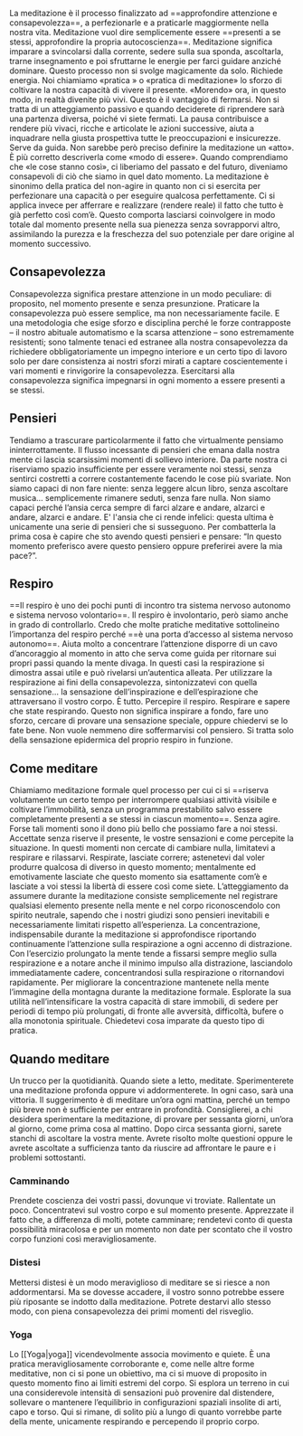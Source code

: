 La meditazione è il processo finalizzato ad ==approfondire attenzione e consapevolezza==, a perfezionarle e a praticarle maggiormente nella nostra vita.
Meditazione vuol dire semplicemente essere ==presenti a se stessi, approfondire la propria autocoscienza==.
Meditazione significa imparare a svincolarsi dalla corrente, sedere sulla sua sponda, ascoltarla, trarne insegnamento e poi sfruttarne le energie per farci guidare anziché dominare. Questo processo non si svolge magicamente da solo. Richiede energia. Noi chiamiamo «pratica » o «pratica di meditazione» lo sforzo di coltivare la nostra capacità di vivere il presente.
«Morendo» ora, in questo modo, in realtà divenite più vivi. Questo è il vantaggio di fermarsi. Non si tratta di un atteggiamento passivo e quando deciderete di riprendere sarà una partenza diversa, poiché vi siete fermati. La pausa contribuisce a rendere più vivaci, ricche e articolate le azioni successive, aiuta a inquadrare nella giusta prospettiva tutte le preoccupazioni e insicurezze. Serve da guida. 
Non sarebbe però preciso definire la meditazione un «atto». È più corretto descriverla come «modo di essere». Quando comprendiamo che «le cose stanno così», ci liberiamo del passato e del futuro, diveniamo consapevoli di ciò che siamo in quel dato momento.
La meditazione è sinonimo della pratica del non-agire in quanto non ci si esercita per perfezionare una capacità o per eseguire qualcosa perfettamente. Ci si applica invece per afferrare e realizzare (rendere reale) il fatto che tutto è già perfetto così com’è. Questo comporta lasciarsi coinvolgere in modo totale dal momento presente nella sua pienezza senza sovrapporvi altro, assimilando la purezza e la freschezza del suo potenziale per dare origine al momento successivo.


## Consapevolezza

Consapevolezza significa prestare attenzione in un modo peculiare: di proposito, nel momento presente e senza presunzione. 
Praticare la consapevolezza può essere semplice, ma non necessariamente facile. E una metodologia che esige sforzo e disciplina perché le forze contrapposte – il nostro abituale automatismo e la scarsa attenzione – sono estremamente resistenti; sono talmente tenaci ed estranee alla nostra consapevolezza da richiedere obbligatoriamente un impegno interiore e un certo tipo di lavoro solo per dare consistenza ai nostri sforzi mirati a captare coscientemente i vari momenti e rinvigorire la consapevolezza.
Esercitarsi alla consapevolezza significa impegnarsi in ogni momento a essere presenti a se stessi.

## Pensieri

Tendiamo a trascurare particolarmente il fatto che virtualmente pensiamo ininterrottamente. Il flusso incessante di pensieri che emana dalla nostra mente ci lascia scarsissimi momenti di sollievo interiore. Da parte nostra ci riserviamo spazio insufficiente per essere veramente noi stessi, senza sentirci costretti a correre costantemente facendo le cose più svariate.
Non siamo capaci di non fare niente: senza leggere alcun libro, senza ascoltare musica… semplicemente rimanere seduti, senza fare nulla. Non siamo capaci perché l’ansia cerca sempre di farci alzare e andare, alzarci e andare, alzarci e andare.
E' l'ansia che ci rende infelici: questa ultima è unicamente una serie di pensieri che si susseguono.
Per combatterla la prima cosa è capire che sto avendo questi pensieri e pensare: “In questo momento preferisco avere questo pensiero oppure preferirei avere la mia pace?”.

## Respiro

==Il respiro è uno dei pochi punti di incontro tra sistema nervoso autonomo e sistema nervoso volontario==. Il respiro è involontario, però siamo anche in grado di controllarlo. Credo che molte pratiche meditative sottolineino l’importanza del respiro perché ==è una porta d’accesso al sistema nervoso autonomo==.
Aiuta molto a concentrare l’attenzione disporre di un cavo d’ancoraggio al momento in atto che serva come guida per ritornare sui propri passi quando la mente divaga. In questi casi la respirazione si dimostra assai utile e può rivelarsi un’autentica alleata.
Per utilizzare la respirazione ai fini della consapevolezza, sintonizzatevi con quella sensazione... la sensazione dell’inspirazione e dell’espirazione che attraversano il vostro corpo. È tutto. Percepire il respiro. Respirare e sapere che state respirando. Questo non significa inspirare a fondo, fare uno sforzo, cercare di provare una sensazione speciale, oppure chiedervi se lo fate bene. Non vuole nemmeno dire soffermarvisi col pensiero. Si tratta solo della sensazione epidermica del proprio respiro in funzione.

## Come meditare

Chiamiamo meditazione formale quel processo per cui ci si ==riserva volutamente un certo tempo per interrompere qualsiasi attività visibile e coltivare l’immobilità, senza un programma prestabilito salvo essere completamente presenti a se stessi in ciascun momento==. Senza agire. Forse tali momenti sono il dono più bello che possiamo fare a noi stessi. 
Accettate senza riserve il presente, le vostre sensazioni e come percepite la situazione. In questi momenti non cercate di cambiare nulla, limitatevi a respirare e rilassarvi. Respirate, lasciate correre; astenetevi dal voler produrre qualcosa di diverso in questo momento; mentalmente ed emotivamente lasciate che questo momento sia esattamente com’è e lasciate a voi stessi la libertà di essere così come siete. 
L’atteggiamento da assumere durante la meditazione consiste semplicemente nel registrare qualsiasi elemento presente nella mente e nel corpo riconoscendolo con spirito neutrale, sapendo che i nostri giudizi sono pensieri inevitabili e necessariamente limitati rispetto all’esperienza.
La concentrazione, indispensabile durante la meditazione si approfondisce riportando continuamente l’attenzione sulla respirazione a ogni accenno di distrazione.
Con l’esercizio prolungato la mente tende a fissarsi sempre meglio sulla respirazione e a notare anche il minimo impulso alla distrazione, lasciandolo immediatamente cadere, concentrandosi sulla respirazione o ritornandovi rapidamente.
Per migliorare la concentrazione mantenete nella mente l’immagine della montagna durante la meditazione formale. Esplorate la sua utilità nell’intensificare la vostra capacità di stare immobili, di sedere per periodi di tempo più prolungati, di fronte alle avversità, difficoltà, bufere o alla monotonia spirituale. Chiedetevi cosa imparate da questo tipo di pratica.

## Quando meditare

Un trucco per la quotidianità. Quando siete a letto, meditate. Sperimenterete una meditazione profonda oppure vi addormenterete. In ogni caso, sarà una vittoria.
Il suggerimento è di meditare un’ora ogni mattina, perché un tempo più breve non è sufficiente per entrare in profondità. Consiglierei, a chi desidera sperimentare la meditazione, di provare per sessanta giorni, un’ora al giorno, come prima cosa al mattino. Dopo circa sessanta giorni, sarete stanchi di ascoltare la vostra mente. Avrete risolto molte questioni oppure le avrete ascoltate a sufficienza tanto da riuscire ad affrontare le paure e i problemi sottostanti. 

### Camminando
Prendete coscienza dei vostri passi, dovunque vi troviate. Rallentate un poco. Concentratevi sul vostro corpo e sul momento presente. Apprezzate il fatto che, a differenza di molti, potete camminare; rendetevi conto di questa possibilità miracolosa e per un momento non date per scontato che il vostro corpo funzioni così meravigliosamente.

### Distesi
Mettersi distesi è un modo meraviglioso di meditare se si riesce a non addormentarsi. Ma se dovesse accadere, il vostro sonno potrebbe essere più riposante se indotto dalla meditazione. Potrete destarvi allo stesso modo, con piena consapevolezza dei primi momenti del risveglio.

### Yoga

Lo [[Yoga|yoga]] vicendevolmente associa movimento e quiete. È una pratica meravigliosamente corroborante e, come nelle altre forme meditative, non ci si pone un obiettivo, ma ci si muove di proposito in questo momento fino ai limiti estremi del corpo. Si esplora un terreno in cui una considerevole intensità di sensazioni può provenire dal distendere, sollevare o mantenere l’equilibrio in configurazioni spaziali insolite di arti, capo e torso. Qui si rimane, di solito più a lungo di quanto vorrebbe parte della mente, unicamente respirando e percependo il proprio corpo.